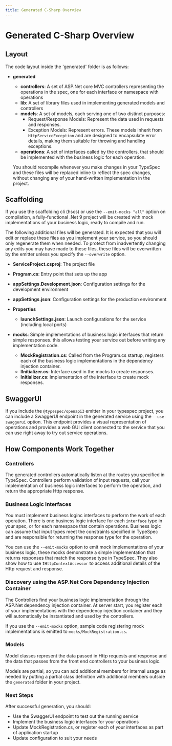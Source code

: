 ```yaml
---
title: Generated C-Sharp Overview
---
```


# Generated C-Sharp Overview

## Layout

The code layout inside the 'generated' folder is as follows:

- **generated**

  - **controllers**: A set of ASP.Net core MVC controllers representing the operations in the spec, one for each interface or namespace with operations
  - **lib**: A set of library files used in implementing generated models and controllers
  - **models**: A set of models, each serving one of two distinct purposes:
    - Request/Response Models: Represent the data used in requests and responses.  
    - Exception Models: Represent errors. These models inherit from `HttpServiceException` and are designed to encapsulate error details, making them suitable for throwing and handling exceptions.
  - **operations**: A set of interfaces called by the controllers, that should be implemented with the business logic for each operation.

  You should recompile whenever you make changes in your TypeSpec and these files will be replaced inline to reflect the spec changes, without changing any of your hand-written implementation in the project.

## Scaffolding

If you use the scaffolding cli (hscs) or use the `--emit-mocks "all"` option on compilation, a
fully-functional .Net 9 project will be created with mock implementations of your business
logic, ready to compile and run.

The following additional files will be generated. It is expected that you will edit or replace these
files as you implement your service, so you should only regenerate them when needed.
To protect from inadvertently changing any edits you may have made to these files,
these files will be overwritten by the emitter unless you specify the `--overwrite` option.

- **ServiceProject.csproj**: The project file
- **Program.cs**: Entry point that sets up the app
- **appSettings.Development.json**: Configuration settings for the development environment
- **appSettings.json**: Configuration settings for the production environment
- **Properties**
  - **launchSettings.json**: Launch configurations for the service (including local ports)
- **mocks**: Simple implementations of business logic interfaces that return simple responses.
  this allows testing your service out before writing any implementation code.

  - **MockRegistration.cs**: Called from the Program.cs startup, registers each of the business
    logic implementations in the dependency injection container.
  - **IInitializer.cs**: Interface used in the mocks to create responses.
  - **Initializer.cs**: Implementation of the interface to create mock responses.

## SwaggerUI

If you include the `@typespec/openapi3` emitter in your typespec project, you can include a
SwaggerUI endpoint in the generated service using the `--use-swaggerui` option. This endpoint
provides a visual representation of operations and provides a web GUI client connected to the service that you can use right away to try out service operations.

## How Components Work Together

### Controllers

The generated controllers automatically listen at the routes you specified in TypeSpec. Controllers perform validation of input requests, call your implementation of business logic interfaces to perform the operation, and return the appropriate Http response.

### Business Logic Interfaces

You must implement business loginc interfaces to perform the work of each operation. There is one
business logic interface for each `interface` type in your spec, or for each namespace that contain operations. Business logic can assume that input types meet the constraints specified in TypeSpec and are responsible for returning the response type for the operation.

You can use the `--emit-mocks` option to emit mock implementations of your business logic, these mocks demonstrate a simple implementation that returns responses that match the response type in TypeSpec. They also show how to use `IHttpContextAccessor` to access additional details of the Http request and response.

### Discovery using the ASP.Net Core Dependency Injection Container

The Controllers find your business logic implementation through the ASP.Net dependency injection container. At server start, you register each of your implementations with the dependency injection container and they will automatically be instantiated and used by the controllers.

If you use the `--emit-mocks` option, sample code registering mock implementations is emitted to `mocks/MockRegistration.cs`.

### Models

Model classes represent the data passed in Http requests and response and the data that passes from the front end controllers to your business logic.

Models are partial, so you can add additional members for internal usage as needed by putting a partial class definition with additional members outside the `generated` folder in your project.

### Next Steps

After successful generation, you should:

- Use the SwaggerUI endpoint to test out the running service
- Implement the business logic interfaces for your operations
- Update MockRegistration.cs, or register each of your interfaces as part of application startup
- Update configuration to suit your needs
